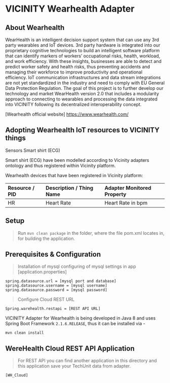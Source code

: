 # VICINITY Wearhealth Adapter

## About Wearhealth

WearHealth is an intelligent decision support system that can use any 3rd party wearables
and IoT devices. 3rd party hardware is integrated into our proprietary cognitive technologies
to build an intelligent software platform that can identify markers of workers’ occupational
risks, health, workload, and work efficiency. With these insights, businesses are able to detect
and predict worker safety and health risks, thus preventing accidents and managing their workforce
 to improve productivity and operational efficiency.
IoT communication infrastructures and data stream integrations are not yet standardized in
the industry and need to comply with EU General Data Protection Regulation. The goal of this
project is to further develop our technology and market WearHealth version 2.0 that includes
a modularity approach to connecting to wearables and processing the data integrated into
VICINITY following its decentralized interoperability concept.

[Wearhealth official website]    https://www.wearhealth.com/

## Adopting Wearhealth IoT resources to VICINITY things

 Sensors
	Smart shirt (ECG)

Smart shirt (ECG) have been modelled according to Vicinity adapters ontology and thus
registered within Vicinity platform.

Wearhealth devices that have been registered in Vicinity platform:

| Resource / PID        | Description / Thing Name     | Adapter Monitored Property  |
|:--------------------- |:---------------------------- |:--------------------------- |
| HR                    | Heart Rate                   | Heart Rate in bpm           |

## Setup
>Run ```mvn clean package``` in the folder, where the file pom.xml locates in,
for building the application.

## Prerequisites & Configuration
> Installation of mysql
> configuring of mysql settings in app [application.properties]

```
spring.datasource.url = [mysql port and database]
spring.datasource.username = [mysql username]
spring.datasource.password = [mysql password]
```
> Configure Cloud REST URL
```
Spring.warehealth.restapi = [REST API URL]
```

VICINITY Adapter for Wearhealth is being developed in Java 8 and uses Spring Boot Framework ```2.1.6.RELEASE```, thus it can be
installed via -

```
mvn clean install
```
## WereHealth Cloud REST API Application
> For REST API you can find another application in this directory and this
application save your TechUnit data from adapter.  
```
[WH_Cloud]
```

